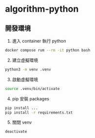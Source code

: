 # algorithm-python


## 開發環境

1. 進入 container 執行 python

```bash
docker compose rum --rm -it python bash
```

2. 建立虛擬環境

```bash
python3 -m venv .venv
```

3. 啟動虛擬環境

```bash
source .venv/bin/activate
```

4. pip 安裝 packages

```bash
pip install ...
pip install -r requirements.txt
```

5. 關閉 venv

```bash
deactivate
```
